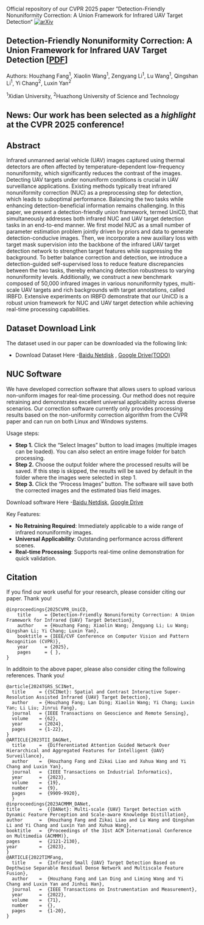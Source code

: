 Official repository of our CVPR 2025 paper ”Detection-Friendly Nonuniformity Correction: A Union Framework for Infrared UAV Target Detection“ [![arXiv](https://img.shields.io/badge/arXiv-2504.04012-b31b1b.svg)](https://arxiv.org/abs/2504.04012)

## Detection-Friendly Nonuniformity Correction: A Union Framework for Infrared UAV Target Detection [[PDF](https://arxiv.org/abs/2504.04012)]


Authors: Houzhang Fang<sup>1</sup>, Xiaolin Wang<sup>1</sup>, Zengyang Li<sup>1</sup>, Lu Wang<sup>1</sup>, Qingshan Li<sup>1</sup>, Yi Chang<sup>2</sup>, Luxin Yan<sup>2</sup>
  
<sup>1</sup>Xidian University,  <sup>2</sup>Huazhong University of Science and Technology

## News: Our work has been selected as a *highlight*  at the CVPR 2025 conference!

## Abstract

Infrared unmanned aerial vehicle (UAV) images captured using thermal detectors are often affected by temperature-dependent low-frequency nonuniformity, which significantly reduces the contrast of the images. Detecting UAV targets under nonuniform conditions is crucial in UAV surveillance applications. Existing methods typically treat infrared nonuniformity correction (NUC) as a preprocessing step for detection, which leads to suboptimal performance. Balancing the two tasks while enhancing detection-beneficial information remains challenging. In this paper, we present a detection-friendly union framework, termed UniCD, that simultaneously addresses both infrared NUC and UAV target detection tasks in an end-to-end manner. We first model NUC as a small number of parameter estimation problem jointly driven by priors and data to generate detection-conducive images. Then, we incorporate a new auxiliary loss with target mask supervision into the backbone of the infrared UAV target detection network to strengthen target features while suppressing the background. To better balance correction and detection, we introduce a detection-guided self-supervised loss to reduce feature discrepancies between the two tasks, thereby enhancing detection robustness to varying nonuniformity levels. Additionally, we construct a new benchmark composed of 50,000 infrared images in various nonuniformity types, multi-scale UAV targets and rich backgrounds with target annotations, called IRBFD. Extensive experiments on IRBFD demonstrate that our UniCD is a robust union framework for NUC and UAV target detection while achieving real-time processing capabilities.



## Dataset Download Link

The dataset used in our paper can be downloaded via the following link:

- Download Dataset Here -[Baidu Netdisk](<https://pan.baidu.com/s/1cgzAo8ZLIqplCV5tCIOldw?pwd=ujdm >) ,  [Google Drive(TODO)](<>)

## NUC Software

We have developed correction software that allows users to upload various non-uniform images for real-time processing. Our method does not require retraining and demonstrates excellent universal applicability across diverse scenarios.
Our correction software currently only provides processing results based on the non-uniformity correction algorithm from the CVPR paper and can run on both Linux and Windows systems.

Usage steps:

- **Step 1.** Click the “Select Images” button to load images (multiple images can be loaded). You can also select an entire image folder for batch processing.
- **Step 2.** Choose the output folder where the processed results will be saved. If this step is skipped, the results will be saved by default in the folder where the images were selected in step 1.
- **Step 3.** Click the “Process Images” button. The software will save both the corrected images and the estimated bias field images.

 Download software Here -[Baidu Netdisk](<https://pan.baidu.com/s/16MENX-fUIFvFOe8F5qtefg?pwd=t2ma>), [Google Drive](<https://drive.google.com/file/d/15jGFDuBbl9MSPH2AG9AlS0MPJyJEw0nz/view?usp=sharing>)

Key Features:

- **No Retraining Required**: Immediately applicable to a wide range of infrared nonuniformity images.
- **Universal Applicability**: Outstanding performance across different  scenes.
- **Real-time Processing**: Supports real-time online demonstration for quick validation.

## Citation
If you find our work useful for your research, please consider citing our paper. Thank you!
```
@inproceedings{2025CVPR_UniCD,
    title     = {Detection-Friendly Nonuniformity Correction: A Union Framework for Infrared {UAV} Target Detection},
    author    = {Houzhang Fang; Xiaolin Wang; Zengyang Li; Lu Wang; Qingshan Li; Yi Chang; Luxin Yan},
    booktitle = {IEEE/CVF Conference on Computer Vision and Pattern Recognition (CVPR)},
    year      = {2025},
    pages     = { },
}
```

In additoin to the above paper, please also consider citing the following references. Thank you!
```
@article{2024TGRS_SCINet,
  title     = {{SCINet}: Spatial and Contrast Interactive Super-Resolution Assisted Infrared {UAV} Target Detection},
  author    = {Houzhang Fang; Lan Ding; Xiaolin Wang; Yi Chang; Luxin Yan; Li Liu; Jinrui Fang},
  journal   = {IEEE Transactions on Geoscience and Remote Sensing},
  volume    = {62},
  year      = {2024},
  pages     = {1-22},
}
@ARTICLE{2023TII_DAGNet,
  title     =  {Differentiated Attention Guided Network Over Hierarchical and Aggregated Features for Intelligent {UAV} Surveillance},
  author    =  {Houzhang Fang and Zikai Liao and Xuhua Wang and Yi Chang and Luxin Yan},
  journal   =  {IEEE Transactions on Industrial Informatics}, 
  year      =  {2023},
  volume    =  {19},
  number    =  {9},
  pages     =  {9909-9920},
  }
@inproceedings{2023ACMMM_DANet,
title       =  {{DANet}: Multi-scale {UAV} Target Detection with Dynamic Feature Perception and Scale-aware Knowledge Distillation},
author      =  {Houzhang Fang and Zikai Liao and Lu Wang and Qingshan Li and Yi Chang and Luxin Yan and Xuhua Wang},
booktitle   =  {Proceedings of the 31st ACM International Conference on Multimedia (ACMMM)},
pages       =  {2121-2130},
year        =  {2023},
}
@ARTICLE{2022TIMFang,
  title     =  {Infrared Small {UAV} Target Detection Based on Depthwise Separable Residual Dense Network and Multiscale Feature Fusion},
  author    =  {Houzhang Fang and Lan Ding and Liming Wang and Yi Chang and Luxin Yan and Jinhui Han},
  journal   =  {IEEE Transactions on Instrumentation and Measurement}, 
  year      =  {2022},
  volume    =  {71},
  number    =  {},
  pages     =  {1-20},
}
```




